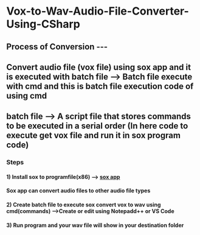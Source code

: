 # Vox-to-Wav-Audio-File-Converter-Using-CSharp
## Process of Conversion ---
## Convert audio file (vox file) using sox app and it is executed with batch file --> Batch file execute with cmd and this is batch file execution code of using cmd 
## batch file -->  A script file that stores commands to be executed in a serial order (In here code to execute get vox file and run it in sox program code)
### Steps
#### 1) Install sox to programfile(x86) --> [sox app](https://sourceforge.net/projects/sox/)
#### Sox app can convert audio files to other audio file types 
#### 2) Create batch file to execute sox convert vox to wav using cmd(commands) -->Create or edit using Notepadd++ or VS Code
#### 3) Run program and your wav file will show in your destination folder
